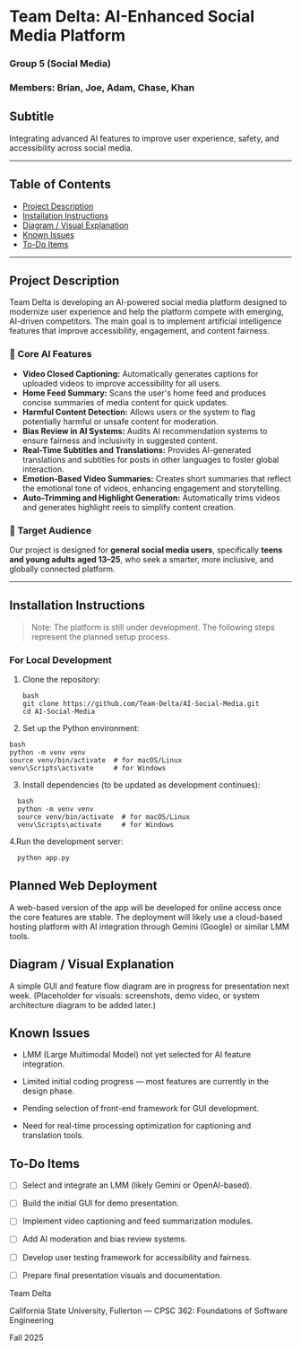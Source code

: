 # Team Delta: AI-Enhanced Social Media Platform  
### Group 5 (Social Media)
### Members: Brian, Joe, Adam, Chase, Khan
## Subtitle  
Integrating advanced AI features to improve user experience, safety, and accessibility across social media.

---

## Table of Contents  
- [Project Description](#project-description)  
- [Installation Instructions](#installation-instructions)  
- [Diagram / Visual Explanation](#diagram--visual-explanation)  
- [Known Issues](#known-issues)  
- [To-Do Items](#to-do-items)  

---

## Project Description  
Team Delta is developing an AI-powered social media platform designed to modernize user experience and help the platform compete with emerging, AI-driven competitors. The main goal is to implement artificial intelligence features that improve accessibility, engagement, and content fairness.

### 🌟 Core AI Features  
- **Video Closed Captioning:** Automatically generates captions for uploaded videos to improve accessibility for all users.  
- **Home Feed Summary:** Scans the user's home feed and produces concise summaries of media content for quick updates.  
- **Harmful Content Detection:** Allows users or the system to flag potentially harmful or unsafe content for moderation.  
- **Bias Review in AI Systems:** Audits AI recommendation systems to ensure fairness and inclusivity in suggested content.  
- **Real-Time Subtitles and Translations:** Provides AI-generated translations and subtitles for posts in other languages to foster global interaction.  
- **Emotion-Based Video Summaries:** Creates short summaries that reflect the emotional tone of videos, enhancing engagement and storytelling.  
- **Auto-Trimming and Highlight Generation:** Automatically trims videos and generates highlight reels to simplify content creation.

### 🎯 Target Audience  
Our project is designed for **general social media users**, specifically **teens and young adults aged 13–25**, who seek a smarter, more inclusive, and globally connected platform.

---

## Installation Instructions  
> Note: The platform is still under development. The following steps represent the planned setup process.

### For Local Development  
1. Clone the repository:  
   ```
   bash
   git clone https://github.com/Team-Delta/AI-Social-Media.git
   cd AI-Social-Media
   ```

2. Set up the Python environment:
  ```
  bash
  python -m venv venv
  source venv/bin/activate  # for macOS/Linux
  venv\Scripts\activate     # for Windows
  ```

3. Install dependencies (to be updated as development continues):
```
  bash
  python -m venv venv
  source venv/bin/activate  # for macOS/Linux
  venv\Scripts\activate     # for Windows
```

4.Run the development server:
```bash
  python app.py
```

## Planned Web Deployment

A web-based version of the app will be developed for online access once the core features are stable. The deployment will likely use a cloud-based hosting platform with AI integration through Gemini (Google) or similar LMM tools.

## Diagram / Visual Explanation

A simple GUI and feature flow diagram are in progress for presentation next week.
(Placeholder for visuals: screenshots, demo video, or system architecture diagram to be added later.)

## Known Issues

* LMM (Large Multimodal Model) not yet selected for AI feature integration.

* Limited initial coding progress — most features are currently in the design phase.

* Pending selection of front-end framework for GUI development.

* Need for real-time processing optimization for captioning and translation tools.

## To-Do Items

 - [ ] Select and integrate an LMM (likely Gemini or OpenAI-based).

 - [ ] Build the initial GUI for demo presentation.

 - [ ] Implement video captioning and feed summarization modules.

 - [ ] Add AI moderation and bias review systems.

 - [ ] Develop user testing framework for accessibility and fairness.

 - [ ] Prepare final presentation visuals and documentation.

Team Delta

California State University, Fullerton — CPSC 362: Foundations of Software Engineering

Fall 2025
